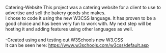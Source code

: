 Catering-Website
This project was a catering website for a client to use to advertise and sell the bakery goods she makes. 
<br>
I chose to code it using the new W3CSS language. It has proven to be a good choice and has been very fun to work with. My next step will be hosting it and adding features using other languages as well.
<br><br>
-Created using and testing out W3Schools new W3.CSS <br>
It can be seen here: https://www.w3schools.com/w3css/default.asp
